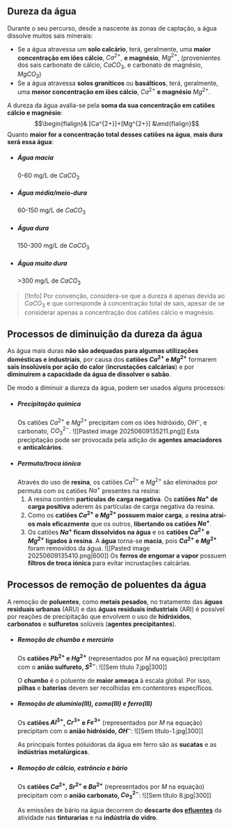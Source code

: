 ## Dureza da água
Durante o seu percurso, desde a nascente às zonas de captação, a água dissolve muitos sais minerais:
- Se a água atravessa um **solo calcário**, terá, geralmente, uma **maior concentração em iões cálcio**, $Ca^{2+}$, **e magnésio**, $Mg^{2+}$, (provenientes dos sais carbonato de cálcio, $CaCO_3$, e carbonato de magnésio, $MgCO_3$)
- Se a água atravessa **solos graníticos** ou **basálticos**, terá, geralmente, uma **menor concentração em iões cálcio**, $Ca^{2+}$ **e magnésio** $Mg^{2+}$.

A dureza da água avalia-se pela **soma da sua concentração em catiões cálcio e magnésio**:
$$\begin{flalign}& [Ca^{2+}]+[Mg^{2+}] &\end{flalign}$$
Quanto **maior for a concentração total desses catiões na água**, **mais dura será essa água**:
- ##### Água macia
	0-60 mg/L de $CaCO_3$
- ##### Água média/meio-dura
	60-150 mg/L de $CaCO_3$
- ##### Água dura
	150-300 mg/L de $CaCO_3$
- ##### Água muito dura
	\>300 mg/L de $CaCO_3$

>[!Info]
>Por convenção, considera-se que a dureza é apenas devida ao $CaCO_3$ e que corresponde à concentração total de sais, apesar de se considerar apenas a concentração dos catiões cálcio e magnésio.

## Processos de diminuição da dureza da água
As água mais duras **não são adequadas para algumas utilizações domésticas e industriais**, por
causa dos **catiões $Ca^{2+}$ e $Mg^{2+}$** formarem **sais insolúveis por ação do calor** (**incrustações calcárias**) e por **diminuírem a capacidade da água de dissolver o sabão**.

De modo a diminuir a dureza da água, podem ser usados alguns processos:
- ##### Precipitação química
	Os catiões $Ca^{2+}$ e $Mg^{2+}$ precipitam com os iões hidróxido, $OH^-$, e carbonato, $CO^{2-}_3$.
	![[Pasted image 20250609135211.png]]
	Esta precipitação pode ser provocada pela adição de **agentes amaciadores** e **anticalcários**.
- ##### Permuta/troca iónica
	Através do uso de **resina**, os catiões $Ca^{2+}$ e $Mg^{2+}$ são eliminados por permuta com os catiões $Na^+$ presentes na resina:
	1. A resina contém **partículas de carga negativa**. Os **catiões $Na^+$ de carga positiva** aderem às partículas de carga negativa da resina.
	2. Como os **catiões  $Ca^{2+}$ e $Mg^{2+}$ possuem maior carga**, a **resina atrai-os mais eficazmente** que os outros, **libertando os catiões $Na^+$**.
	3. Os catiões **$Na^+$ ficam dissolvidos na água** e os **catiões  $Ca^{2+}$ e $Mg^{2+}$ ligados à resina**.
	   A **água** torna-se **macia**, pois  **$Ca^{2+}$ e $Mg^{2+}$** foram removidos da água.
	![[Pasted image 20250609135410.png|600]]
	Os **ferros de engomar a vapor** possuem **filtros de troca iónica** para evitar incrustações calcárias.
## Processos de remoção de poluentes da água
A remoção de **poluentes**, como **metais pesados**, no tratamento das **águas residuais urbanas** (ARU) e das **águas residuais industriais** (ARI) é possível por reações de precipitação que envolvem o uso de **hidróxidos**, **carbonatos** e **sulfuretos** solúveis (**agentes precipitantes**).
- ##### Remoção de chumbo e mercúrio
	Os **catiões $Pb^{2+}$ e $Hg^{2+}$** (representados por $M$ na equação) precipitam com o **anião sulfureto, $S^{2-}$**:
	![[Sem título 7.jpg|300]]
	
	O **chumbo** é o poluente de **maior ameaça** à escala global. Por isso, **pilhas** e **baterias** devem ser recolhidas em contentores específicos.
- ##### Remoção de alumínio(III), como(III) e ferro(III)
	Os **catiões $Al^{3+}$, $Cr^{3+}$ e $Fe^{3+}$** (representados por $M$ na equação) precipitam com o **anião hidróxido, $OH^-$**:
	![[Sem título-1.jpg|300]]
	
	As principais fontes poluidoras da água em ferro são as **sucatas** e as **indústrias metalúrgicas**.
- ##### Remoção de cálcio, estrôncio e bário
	Os **catiões $Ca^{2+}$, $Sr^{2+}$ e $Ba^{2+}$** (representados por $M$ na equação) precipitam com o **anião carbonato, $Co^{2-}_3$**:
	![[Sem título 8.jpg|300]]
	
	As emissões de bário na água decorrem do **descarte dos [efluentes](https://pt.wikipedia.org/wiki/Efluente)** da atividade nas **tinturarias** e na **indústria do vidro**.

